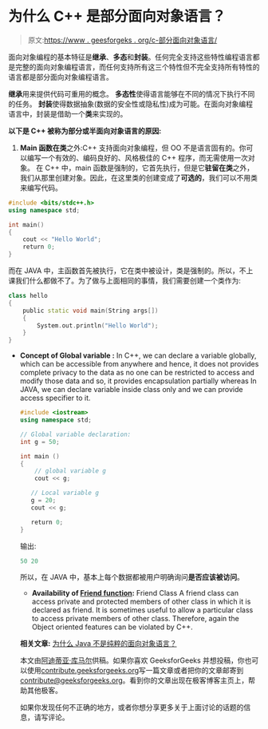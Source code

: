 # 为什么 C++ 是部分面向对象语言？

> 原文:[https://www . geesforgeks . org/c-部分面向对象语言/](https://www.geeksforgeeks.org/c-partially-object-oriented-language/)

面向对象编程的基本特征是**继承**、**多态**和**封装**。任何完全支持这些特性编程语言都是完整的面向对象编程语言，而任何支持所有这三个特性但不完全支持所有特性的语言都是部分面向对象编程语言。

**继承**用来提供代码可重用的概念。
**多态性**使得语言能够在不同的情况下执行不同的任务。
**封装**使得数据抽象(数据的安全性或隐私性)成为可能。在面向对象编程语言中，封装是借助一个**类**来实现的。

**以下是 C++ 被称为部分或半面向对象语言的原因:**

1.  **Main 函数在类**之外:C++ 支持面向对象编程，但 OO 不是语言固有的。你可以编写一个有效的、编码良好的、风格极佳的 C++ 程序，而无需使用一次对象。
    在 C++ 中，main 函数是强制的，它首先执行，但是它**驻留在类**之外，我们从那里创建对象。因此，在这里类的创建变成了**可选的**，我们可以不用类来编写代码。

```cpp
#include <bits/stdc++.h>
using namespace std;

int main()
{
    cout << "Hello World";
    return 0;
}
```

而在 JAVA 中，主函数首先被执行，它在类中被设计，类是强制的。所以，不上课我们什么都做不了。为了做与上面相同的事情，我们需要创建一个类作为:

```cpp
class hello
{
    public static void main(String args[])
    {
        System.out.println("Hello World");
    }
}
```

*   **Concept of Global variable :** In C++, we can declare a variable globally, which can be accessible from anywhere and hence, it does not provides complete privacy to the data as no one can be restricted to access and modify those data and so, it provides encapsulation partially whereas In JAVA, we can declare variable inside class only and we can provide access specifier to it.

    ```cpp
    #include <iostream>
    using namespace std;

    // Global variable declaration:
    int g = 50;

    int main () 
    {
        // global variable g
        cout << g;

       // Local variable g
       g = 20;
       cout << g;

       return 0;
    }
    ```

    输出:

    ```cpp
    50 20 
    ```

    所以，在 JAVA 中，基本上每个数据都被用户明确询问**是否应该被访问**。

    *   **Availability of [Friend function](https://www.geeksforgeeks.org/friend-class-function-cpp/):** Friend Class A friend class can access private and protected members of other class in which it is declared as friend. It is sometimes useful to allow a particular class to access private members of other class.
    Therefore, again the Object oriented features can be violated by C++.

     **相关文章:** [为什么 Java 不是纯粹的面向对象语言？](https://www.geeksforgeeks.org/java-not-purely-object-oriented-language/)

    本文由[阿迪蒂亚·库马尔](https://www.linkedin.com/in/aditya-kumar-837315100/)供稿。如果你喜欢 GeeksforGeeks 并想投稿，你也可以使用[contribute.geeksforgeeks.org](http://contribute.geeksforgeeks.org)写一篇文章或者把你的文章邮寄到 contribute@geeksforgeeks.org。看到你的文章出现在极客博客主页上，帮助其他极客。

    如果你发现任何不正确的地方，或者你想分享更多关于上面讨论的话题的信息，请写评论。